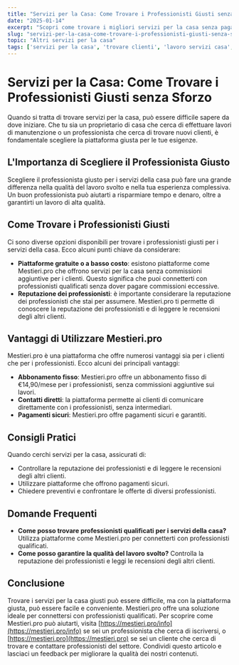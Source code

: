 ```yaml
---
title: "Servizi per la Casa: Come Trovare i Professionisti Giusti senza Sforzo"
date: "2025-01-14"
excerpt: "Scopri come trovare i migliori servizi per la casa senza pagare commissioni folli. Mestieri.pro: la piattaforma ideale per connettersi con professionisti qualificati."
slug: "servizi-per-la-casa-come-trovare-i-professionisti-giusti-senza-sforzo"
topic: "Altri servizi per la casa"
tags: ['servizi per la casa', 'trovare clienti', 'lavoro servizi casa', 'manutenzione casa']
---
```

# Servizi per la Casa: Come Trovare i Professionisti Giusti senza Sforzo

Quando si tratta di trovare servizi per la casa, può essere difficile sapere da dove iniziare. Che tu sia un proprietario di casa che cerca di effettuare lavori di manutenzione o un professionista che cerca di trovare nuovi clienti, è fondamentale scegliere la piattaforma giusta per le tue esigenze.

## L'Importanza di Scegliere il Professionista Giusto

Scegliere il professionista giusto per i servizi della casa può fare una grande differenza nella qualità del lavoro svolto e nella tua esperienza complessiva. Un buon professionista può aiutarti a risparmiare tempo e denaro, oltre a garantirti un lavoro di alta qualità.

## Come Trovare i Professionisti Giusti

Ci sono diverse opzioni disponibili per trovare i professionisti giusti per i servizi della casa. Ecco alcuni punti chiave da considerare:

* **Piattaforme gratuite o a basso costo**: esistono piattaforme come Mestieri.pro che offrono servizi per la casa senza commissioni aggiuntive per i clienti. Questo significa che puoi connetterti con professionisti qualificati senza dover pagare commissioni eccessive.
* **Reputazione dei professionisti**: è importante considerare la reputazione dei professionisti che stai per assumere. Mestieri.pro ti permette di conoscere la reputazione dei professionisti e di leggere le recensioni degli altri clienti.

## Vantaggi di Utilizzare Mestieri.pro

Mestieri.pro è una piattaforma che offre numerosi vantaggi sia per i clienti che per i professionisti. Ecco alcuni dei principali vantaggi:

* **Abbonamento fisso**: Mestieri.pro offre un abbonamento fisso di €14,90/mese per i professionisti, senza commissioni aggiuntive sui lavori.
* **Contatti diretti**: la piattaforma permette ai clienti di comunicare direttamente con i professionisti, senza intermediari.
* **Pagamenti sicuri**: Mestieri.pro offre pagamenti sicuri e garantiti.

## Consigli Pratici

Quando cerchi servizi per la casa, assicurati di:

* Controllare la reputazione dei professionisti e di leggere le recensioni degli altri clienti.
* Utilizzare piattaforme che offrono pagamenti sicuri.
* Chiedere preventivi e confrontare le offerte di diversi professionisti.

## Domande Frequenti

* **Come posso trovare professionisti qualificati per i servizi della casa?**
 Utilizza piattaforme come Mestieri.pro per connetterti con professionisti qualificati.
* **Come posso garantire la qualità del lavoro svolto?**
 Controlla la reputazione dei professionisti e leggi le recensioni degli altri clienti.

## Conclusione

Trovare i servizi per la casa giusti può essere difficile, ma con la piattaforma giusta, può essere facile e conveniente. Mestieri.pro offre una soluzione ideale per connettersi con professionisti qualificati. Per scoprire come Mestieri.pro può aiutarti, visita [https://mestieri.pro/info](https://mestieri.pro/info) se sei un professionista che cerca di iscriversi, o [https://mestieri.pro](https://mestieri.pro) se sei un cliente che cerca di trovare e contattare professionisti del settore. Condividi questo articolo e lasciaci un feedback per migliorare la qualità dei nostri contenuti.